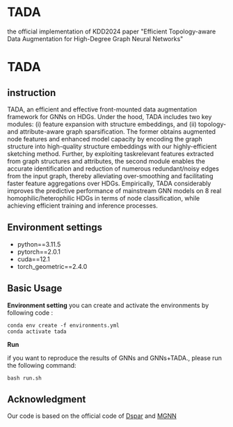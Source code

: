 # TADA
the official implementation of KDD2024 paper "Efficient Topology-aware Data Augmentation for High-Degree Graph Neural Networks"

# TADA  

 ## instruction
 TADA, an efficient and effective front-mounted data augmentation framework for GNNs on HDGs. Under the hood, TADA includes two key modules: (i) feature expansion with structure embeddings, and (ii) topology- and attribute-aware graph sparsification. The former obtains augmented node features and enhanced model capacity by encoding the graph structure into high-quality structure embeddings with our highly-efficient sketching method. Further, by exploiting taskrelevant features extracted from graph structures and attributes, the second module enables the accurate identification and reduction of numerous redundant/noisy edges from the input graph, thereby alleviating over-smoothing and facilitating faster feature aggregations over HDGs. Empirically, TADA considerably improves the predictive performance of mainstream GNN models on 8 real homophilic/heterophilic HDGs in terms of node classification, while achieving efficient training and inference processes.

## Environment settings

- python==3.11.5
- pytorch==2.0.1
- cuda==12.1
- torch_geometric==2.4.0


## Basic Usage
**Environment setting**
you can create and activate the environments by following code :

    conda env create -f environments.yml
    conda activate tada
    

**Run**

if you want to reproduce the results of GNNs and GNNs+TADA., please run the following command:

    bash run.sh




## Acknowledgment
Our code is based on the official code of [Dspar](https://github.com/zirui-ray-liu/DSpar_tmlr) and [MGNN](https://github.com/GuanyuCui/MGNN/tree/main/src)
